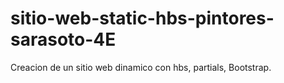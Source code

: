 # sitio-web-static-hbs-pintores-sarasoto-4E
Creacion de un sitio web dinamico con hbs, partials, Bootstrap.
